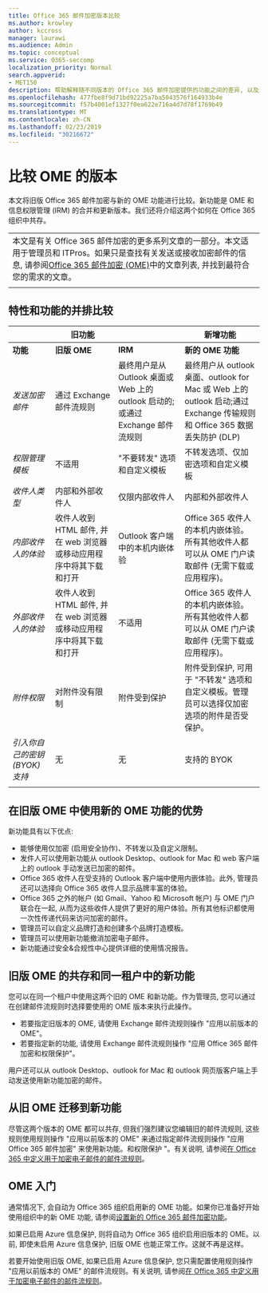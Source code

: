 ```yaml
---
title: Office 365 邮件加密版本比较
ms.author: krowley
author: kccross
manager: laurawi
ms.audience: Admin
ms.topic: conceptual
ms.service: O365-seccomp
localization_priority: Normal
search.appverid:
- MET150
description: 帮助解释随不同版本的 Office 365 邮件加密提供的功能之间的差异, 以及这两个如何继续协同工作。
ms.openlocfilehash: 477fbe8f9d71bd92225a7ba5043576f164933b4e
ms.sourcegitcommit: f57b4001ef1327f0ea622e716a4d7d78f1769b49
ms.translationtype: MT
ms.contentlocale: zh-CN
ms.lasthandoff: 02/23/2019
ms.locfileid: "30216672"
---
```

# <a name="compare-versions-of-ome"></a>比较 OME 的版本

本文将旧版 Office 365 邮件加密与新的 OME 功能进行比较。新功能是 OME 和信息权限管理 (IRM) 的合并和更新版本。我们还将介绍这两个如何在 Office 365 组织中共存。

||
|:-----|
|本文是有关 Office 365 邮件加密的更多系列文章的一部分。本文适用于管理员和 ITPros。如果只是查找有关发送或接收加密邮件的信息, 请参阅[Office 365 邮件加密 (OME)](ome.md)中的文章列表, 并找到最符合您的需求的文章。 |
||

## <a name="side-by-side-comparison-of-features-and-capabilities"></a>特性和功能的并排比较

|                                   |旧功能       |                   |新增功能              |
|-----------------------------------|-------------------|-------------------|--------------------------|
|**功能**                     | **旧版 OME**    | **IRM**           | **新的 OME 功能** |
|*发送加密邮件*        |通过 Exchange 邮件流规则|最终用户是从 Outlook 桌面或 Web 上的 outlook 启动的;或通过 Exchange 邮件流规则|最终用户从 outlook 桌面、outlook for Mac 或 Web 上的 outlook 启动;通过 Exchange 传输规则和 Office 365 数据丢失防护 (DLP)|
|*权限管理模板*       |   不适用      |"不要转发" 选项和自定义模板|不转发选项、仅加密选项和自定义模板|
|*收件人类型*                   |内部和外部收件人|仅限内部收件人         |内部和外部收件人|
|*内部收件人的体验*|收件人收到 HTML 邮件, 并在 web 浏览器或移动应用程序中将其下载和打开|Outlook 客户端中的本机内嵌体验|Office 365 收件人的本机内嵌体验。所有其他收件人都可以从 OME 门户读取邮件 (无需下载或应用程序)。|
|*外部收件人的体验*|收件人收到 HTML 邮件, 并在 web 浏览器或移动应用程序中将其下载和打开|不适用|Office 365 收件人的本机内嵌体验。所有其他收件人都可以从 OME 门户读取邮件 (无需下载或应用程序)。|
|*附件权限*           |对附件没有限制|附件受到保护|附件受到保护, 可用于 "不转发" 选项和自定义模板。管理员可以选择仅加密选项的附件是否受保护。|
|*引入你自己的密钥 (BYOK) 支持*|无                |无               |支持的 BYOK          |
||

## <a name="advantages-of-using-the-new-ome-capabilities-over-legacy-ome"></a>在旧版 OME 中使用新的 OME 功能的优势

新功能具有以下优点:

- 能够使用仅加密 (启用安全协作)、不转发以及自定义限制。
- 发件人可以使用新功能从 outlook Desktop、outlook for Mac 和 web 客户端上的 outlook 手动发送已加密的邮件。
- Office 365 收件人在受支持的 Outlook 客户端中使用内嵌体验。此外, 管理员还可以选择向 Office 365 收件人显示品牌丰富的体验。
- Office 365 之外的帐户 (如 Gmail、Yahoo 和 Microsoft 帐户) 与 OME 门户联合在一起, 从而为这些收件人提供了更好的用户体验。所有其他标识都使用一次性传递代码来访问加密的邮件。
- 管理员可以自定义品牌打造和创建多个品牌打造模板。
- 管理员可以使用新功能撤消加密电子邮件。
- 新功能通过安全&amp;合规性中心提供详细的使用情况报告。

## <a name="coexistence-of-legacy-ome-and-the-new-capabilities-in-the-same-tenant"></a>旧版 OME 的共存和同一租户中的新功能

您可以在同一个租户中使用这两个旧的 OME 和新功能。作为管理员, 您可以通过在创建邮件流规则时选择要使用的 OME 版本来执行此操作。

- 若要指定旧版本的 OME, 请使用 Exchange 邮件流规则操作 "应用以前版本的 OME"。
- 若要指定新的功能, 请使用 Exchange 邮件流规则操作 "应用 Office 365 邮件加密和权限保护"。

用户还可以从 outlook Desktop、outlook for Mac 和 outlook 网页版客户端上手动发送使用新功能加密的邮件。

## <a name="migrating-from-legacy-ome-to-the-new-capabilities"></a>从旧 OME 迁移到新功能

尽管这两个版本的 OME 都可以共存, 但我们强烈建议您编辑旧的邮件流规则, 这些规则使用规则操作 "应用以前版本的 OME" 来通过指定邮件流规则操作 "应用 Office 365 邮件加密" 来使用新功能。和权限保护 "。有关说明, 请参阅[在 Office 365 中定义用于加密电子邮件的邮件流规则](define-mail-flow-rules-to-encrypt-email.md)。

## <a name="getting-started-with-ome"></a>OME 入门

通常情况下, 会自动为 Office 365 组织启用新的 OME 功能。如果你已准备好开始使用组织中的新 OME 功能, 请参阅[设置新的 Office 365 邮件加密功能](set-up-new-message-encryption-capabilities.md)。

如果已启用 Azure 信息保护, 则将自动为 Office 365 组织启用旧版本的 OME。以前, 即使未启用 Azure 信息保护, 旧版 OME 也能正常工作。这就不再是这样。

若要开始使用旧版 OME, 如果已启用 Azure 信息保护, 您只需配置使用规则操作 "应用以前版本的 OME" 的邮件流规则。有关说明, 请参阅[在 Office 365 中定义用于加密电子邮件的邮件流规则](define-mail-flow-rules-to-encrypt-email.md)。